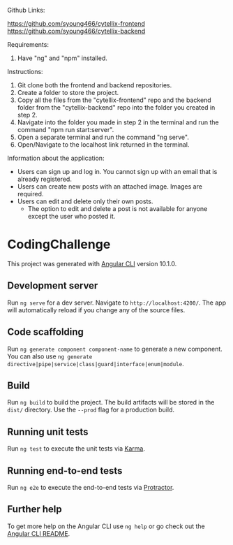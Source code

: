 Github Links:

https://github.com/syoung466/cytellix-frontend
https://github.com/syoung466/cytellix-backend

Requirements:
1.  Have "ng" and "npm" installed.

Instructions:
1. Git clone both the frontend and backend repositories.
2. Create a folder to store the project.
3. Copy all the files from the "cytellix-frontend" repo and the backend folder from the 
    "cytellix-backend" repo into the folder you created in step 2.
4. Navigate into the folder you made in step 2 in the terminal 
    and run the command "npm run start:server".
5. Open a separate terminal and run the command "ng serve".
6. Open/Navigate to the localhost link returned in the terminal.

Information about the application:
- Users can sign up and log in. You cannot sign up with an email that is already registered.
- Users can create new posts with an attached image. Images are required.
- Users can edit and delete only their own posts.
    - The option to edit and delete a post is not available for anyone except the user who posted it.










# CodingChallenge

This project was generated with [Angular CLI](https://github.com/angular/angular-cli) version 10.1.0.

## Development server

Run `ng serve` for a dev server. Navigate to `http://localhost:4200/`. The app will automatically reload if you change any of the source files.

## Code scaffolding

Run `ng generate component component-name` to generate a new component. You can also use `ng generate directive|pipe|service|class|guard|interface|enum|module`.

## Build

Run `ng build` to build the project. The build artifacts will be stored in the `dist/` directory. Use the `--prod` flag for a production build.

## Running unit tests

Run `ng test` to execute the unit tests via [Karma](https://karma-runner.github.io).

## Running end-to-end tests

Run `ng e2e` to execute the end-to-end tests via [Protractor](http://www.protractortest.org/).

## Further help

To get more help on the Angular CLI use `ng help` or go check out the [Angular CLI README](https://github.com/angular/angular-cli/blob/master/README.md).
